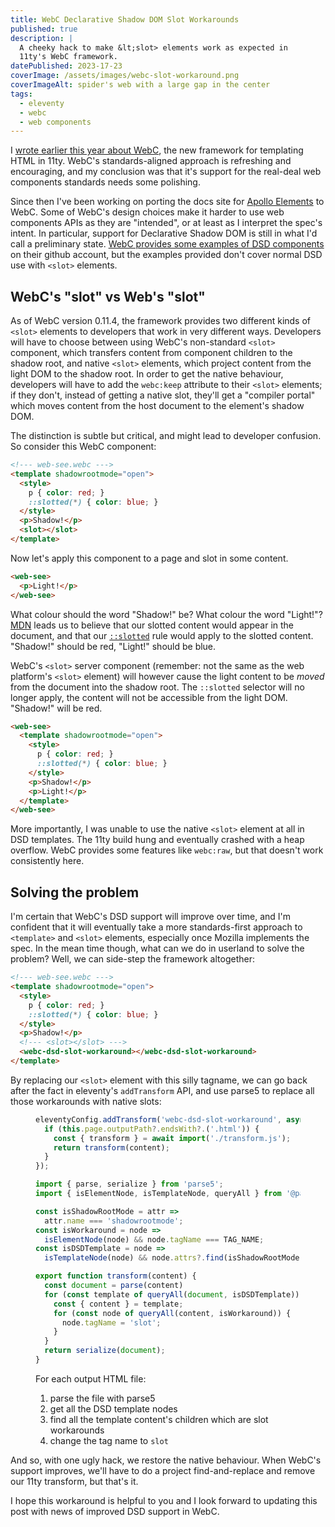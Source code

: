 ```yaml
---
title: WebC Declarative Shadow DOM Slot Workarounds
published: true
description: |
  A cheeky hack to make &lt;slot> elements work as expected in
  11ty's WebC framework.
datePublished: 2023-17-23
coverImage: /assets/images/webc-slot-workaround.png
coverImageAlt: spider's web with a large gap in the center
tags:
  - eleventy
  - webc
  - web components
---
```


I [wrote earlier this year about WebC][post], the new framework for templating HTML in
11ty. WebC's standards-aligned approach is refreshing and encouraging, and my
conclusion was that it's support for the real-deal web components standards
needs some polishing.

Since then I've been working on porting the docs site for [Apollo Elements][ae] 
to WebC. Some of WebC's design choices make it harder to use web components APIs 
as they are "intended", or at least as I interpret the spec's intent. In 
particular, support for Declarative Shadow DOM is still in what I'd call a 
preliminary state. [WebC provides some examples of <abbr title="declarative 
  shadow dom">DSD</abbr> components][examples] on their github account, but the
examples provided don't cover normal DSD use with `<slot>` elements.

## WebC's "slot" vs Web's "slot"

As of WebC version 0.11.4, the framework provides two different kinds of 
`<slot>` elements to developers that work in very different ways. Developers 
will have to choose between using WebC's non-standard `<slot>` component, which 
transfers content from component children to the shadow root, and native 
`<slot>` elements, which project content from the light DOM to the shadow root. 
In order to get the native behaviour, developers will have to add the 
`webc:keep` attribute to their `<slot>` elements; if they don't, instead of 
getting a native slot, they'll get a "compiler portal" which moves content from 
the host document to the element's shadow DOM.

The distinction is subtle but critical, and might lead to developer confusion. 
So consider this WebC component:

```html
<!--- web-see.webc --->
<template shadowrootmode="open">
  <style>
    p { color: red; }
    ::slotted(*) { color: blue; }
  </style>
  <p>Shadow!</p>
  <slot></slot>
</template>
```

Now let's apply this component to a page and slot in some content.

```html
<web-see>
  <p>Light!</p>
</web-see>
```

What colour should the word "Shadow!" be? What colour the word "Light!"?
[MDN][mdn-slot] leads us to believe that our slotted content would appear in the
document, and that our [`::slotted`][mdn-slotted] rule would apply to the 
slotted content. "Shadow!" should be red, "Light!" should be blue.

WebC's `<slot>` server component (remember: not the same as the web platform's 
`<slot>` element) will however cause the light content to be *moved*  from the 
document into the shadow root. The `::slotted` selector will no longer apply, 
the content will not be accessible from the light DOM. "Shadow!" will be red.

```html
<web-see>
  <template shadowrootmode="open">
    <style>
      p { color: red; }
      ::slotted(*) { color: blue; }
    </style>
    <p>Shadow!</p>
    <p>Light!</p>
  </template>
</web-see>
```

More importantly, I was unable to use the native `<slot>` element at all in DSD
templates. The 11ty build hung and eventually crashed with a heap overflow. WebC
provides some features like `webc:raw`, but that doesn't work consistently here.

## Solving the problem

I'm certain that WebC's DSD support will improve over time, and I'm confident
that it will eventually take a more standards-first approach to `<template>` and
`<slot>` elements, especially once Mozilla implements the spec. In the mean
time though, what can we do in userland to solve the problem? Well, we can
side-step the framework altogether:

```html
<!--- web-see.webc --->
<template shadowrootmode="open">
  <style>
    p { color: red; }
    ::slotted(*) { color: blue; }
  </style>
  <p>Shadow!</p>
  <!--- <slot></slot> --->
  <webc-dsd-slot-workaround></webc-dsd-slot-workaround>
</template>
```

By replacing our `<slot>` element with this silly tagname, we can go back after
the fact in eleventy's `addTransform` API, and use parse5 to replace all those 
workarounds with native slots:

<figure>

  ```js
  eleventyConfig.addTransform('webc-dsd-slot-workaround', async function(content) {
    if (this.page.outputPath?.endsWith?.('.html')) {
      const { transform } = await import('./transform.js');
      return transform(content);
    }
  });
  ```

  ```js
  import { parse, serialize } from 'parse5';
  import { isElementNode, isTemplateNode, queryAll } from '@parse5/tools';

  const isShadowRootMode = attr =>
    attr.name === 'shadowrootmode';
  const isWorkaround = node =>
    isElementNode(node) && node.tagName === TAG_NAME;
  const isDSDTemplate = node =>
    isTemplateNode(node) && node.attrs?.find(isShadowRootMode);

  export function transform(content) {
    const document = parse(content)
    for (const template of queryAll(document, isDSDTemplate)) {
      const { content } = template;
      for (const node of queryAll(content, isWorkaround)) {
        node.tagName = 'slot';
      }
    }
    return serialize(document);
  }
  ```

  <figcaption>
    For each output HTML file:
    <ol>
      <li>parse the file with parse5</li>
      <li>get all the DSD template nodes</li>
      <li>find all the template content's children which are slot workarounds</li>
      <li>change the tag name to <code>slot</code></li>
    </ol>
  </figcaption>
</figure>

And so, with one ugly hack, we restore the native behaviour. When WebC's support
improves, we'll have to do a project find-and-replace and remove our 11ty
transform, but that's it.

I hope this workaround is helpful to you and I look forward to updating this
post with news of improved DSD support in WebC.

[post]: /posts/webc-impressions/
[ae]: https://apolloelements.dev
[examples]: https://github.com/11ty/demo-webc-shadow-dom/blob/main/_components/sample-component-dsd.webc
[mdn-slot]: https://developer.mozilla.org/en-US/docs/Web/HTML/Element/slot
[mdn-slotted]: https://developer.mozilla.org/en-US/docs/Web/CSS/::slotted
